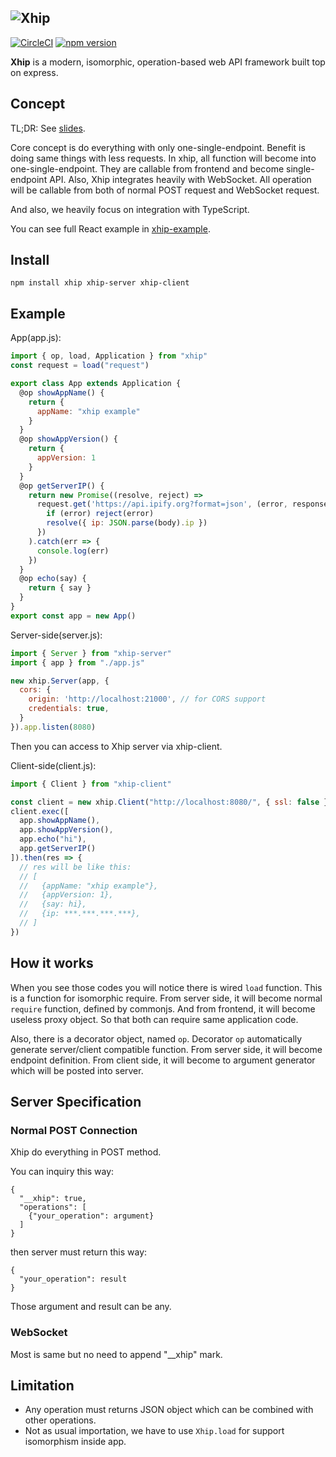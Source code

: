 ## ![Xhip](https://cdn.rawgit.com/minamorl/xhip/master/xhip.svg)

[![CircleCI](https://circleci.com/gh/minamorl/xhip.svg?style=svg)](https://circleci.com/gh/minamorl/xhip) [![npm version](https://badge.fury.io/js/xhip.svg)](https://badge.fury.io/js/xhip)


**Xhip** is a modern, isomorphic, operation-based web API framework built top on express.

## Concept

TL;DR: See [slides](http://slides.com/minamorl/api-design-for-isomorphic-age).

Core concept is do everything with only one-single-endpoint. Benefit is doing same things with less requests. In xhip, all function will become into one-single-endpoint. They are callable from frontend and become single-endpoint API. Also, Xhip integrates heavily with WebSocket. All operation will be callable from both of normal POST request and WebSocket request.

And also, we heavily focus on integration with TypeScript.

You can see full React example in [xhip-example](https://github.com/minamorl/xhip-example).

## Install

```
npm install xhip xhip-server xhip-client
```

## Example

App(app.js):

```js
import { op, load, Application } from "xhip"
const request = load("request")

export class App extends Application {
  @op showAppName() {
    return {
      appName: "xhip example"
    }
  }
  @op showAppVersion() {
    return {
      appVersion: 1
    }
  }
  @op getServerIP() {
    return new Promise((resolve, reject) =>
      request.get('https://api.ipify.org?format=json', (error, response, body) => {
        if (error) reject(error)
        resolve({ ip: JSON.parse(body).ip })
      })
    ).catch(err => {
      console.log(err)
    })
  }
  @op echo(say) {
    return { say }
  }
}
export const app = new App()
```

Server-side(server.js):

```js
import { Server } from "xhip-server"
import { app } from "./app.js"

new xhip.Server(app, {
  cors: {
    origin: 'http://localhost:21000', // for CORS support
    credentials: true,
  }
}).app.listen(8080)
```

Then you can access to Xhip server via xhip-client.

Client-side(client.js):

```js
import { Client } from "xhip-client"

const client = new xhip.Client("http://localhost:8080/", { ssl: false })
client.exec([
  app.showAppName(),
  app.showAppVersion(),
  app.echo("hi"),
  app.getServerIP()
]).then(res => {
  // res will be like this:
  // [
  //   {appName: "xhip example"},
  //   {appVersion: 1},
  //   {say: hi},
  //   {ip: ***.***.***.***},
  // ]
})
```

## How it works

When you see those codes you will notice there is wired `load` function. This is a function for isomorphic require.
From server side, it will become normal `require` function, defined by commonjs. And from frontend, it will become useless proxy object.
So that both can require same application code.

Also, there is a decorator object, named `op`. Decorator `op` automatically generate server/client compatible function. From server side, it will become endpoint definition.
From client side, it will become to argument generator which will be posted into server.


## Server Specification

### Normal POST Connection

Xhip do everything in POST method.

You can inquiry this way:
```
{
  "__xhip": true,
  "operations": [
    {"your_operation": argument}
  ]
}
```
then server must return this way:
```
{
  "your_operation": result  
}
```

Those argument and result can be any.


### WebSocket

Most is same but no need to append "__xhip" mark.


## Limitation
- Any operation must returns JSON object which can be combined with other operations.
- Not as usual importation, we have to use `Xhip.load` for support isomorphism inside app.
